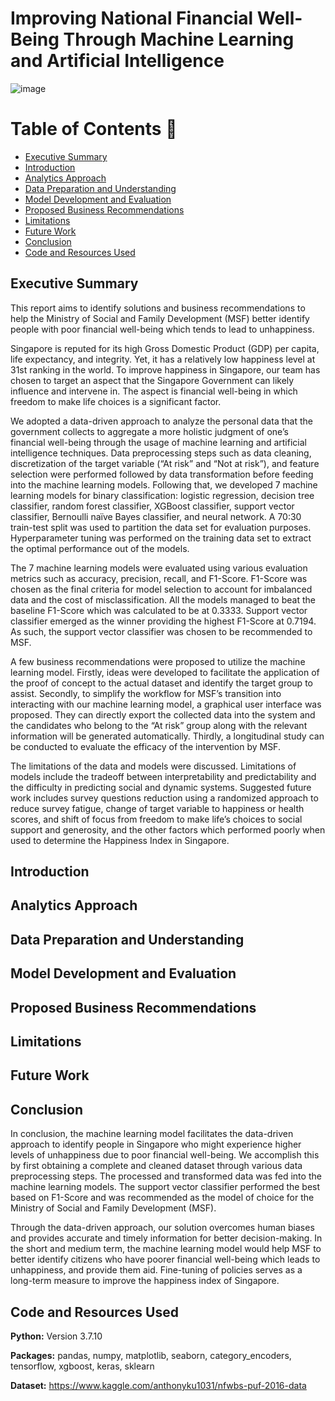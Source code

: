 # Improving National Financial Well-Being Through Machine Learning and Artificial Intelligence

![image](https://therightnewsnetwork.com/wp-content/uploads/2019/03/TRNN-Revelations-Finance.png)

Table of Contents :bookmark_tabs:
=================
- [Executive Summary](#overview)
- [Introduction](#introduction)
- [Analytics Approach](#dataset)
- [Data Preparation and Understanding](#chi-squared-test)
- [Model Development and Evaluation](#code-and-resources-used)
- [Proposed Business Recommendations](#code-and-resources-used)
- [Limitations](#code-and-resources-used)
- [Future Work](#code-and-resources-used)
- [Conclusion](#code-and-resources-used)
- [Code and Resources Used](#code-and-resources-used)

## Executive Summary
This report aims to identify solutions and business recommendations to help the Ministry of Social and Family Development (MSF) better identify people with poor financial well-being which tends to lead to unhappiness. 

Singapore is reputed for its high Gross Domestic Product (GDP) per capita, life expectancy, and integrity. Yet, it has a relatively low happiness level at 31st ranking in the world. To improve happiness in Singapore, our team has chosen to target an aspect that the Singapore Government can likely influence and intervene in. The aspect is financial well-being in which freedom to make life choices is a significant factor.

We adopted a data-driven approach to analyze the personal data that the government collects to aggregate a more holistic judgment of one’s financial well-being through the usage of machine learning and artificial intelligence techniques. Data preprocessing steps such as data cleaning, discretization of the target variable (“At risk” and “Not at risk”), and feature selection were performed followed by data transformation before feeding into the machine learning models. Following that, we developed 7 machine learning models for binary classification: logistic regression, decision tree classifier, random forest classifier, XGBoost classifier, support vector classifier, Bernoulli naïve Bayes classifier, and neural network. A 70:30 train-test split was used to partition the data set for evaluation purposes. Hyperparameter tuning was performed on the training data set to extract the optimal performance out of the models.

The 7 machine learning models were evaluated using various evaluation metrics such as accuracy, precision, recall, and F1-Score. F1-Score was chosen as the final criteria for model selection to account for imbalanced data and the cost of misclassification. All the models managed to beat the baseline F1-Score which was calculated to be at 0.3333. Support vector classifier emerged as the winner providing the highest F1-Score at 0.7194. As such, the support vector classifier was chosen to be recommended to MSF. 

A few business recommendations were proposed to utilize the machine learning model. Firstly, ideas were developed to facilitate the application of the proof of concept to the actual dataset and identify the target group to assist. Secondly, to simplify the workflow for MSF’s transition into interacting with our machine learning model, a graphical user interface was proposed. They can directly export the collected data into the system and the candidates who belong to the “At risk” group along with the relevant information will be generated automatically. Thirdly, a longitudinal study can be conducted to evaluate the efficacy of the intervention by MSF.

The limitations of the data and models were discussed. Limitations of models include the tradeoff between interpretability and predictability and the difficulty in predicting social and dynamic systems. Suggested future work includes survey questions reduction using a randomized approach to reduce survey fatigue, change of target variable to happiness or health scores, and shift of focus from freedom to make life’s choices to social support and generosity, and the other factors which performed poorly when used to determine the Happiness Index in Singapore. 

## Introduction


## Analytics Approach


## Data Preparation and Understanding




## Model Development and Evaluation


## Proposed Business Recommendations

## Limitations

## Future Work

## Conclusion
In conclusion, the machine learning model facilitates the data-driven approach to identify people in Singapore who might experience higher levels of unhappiness due to poor financial well-being. We accomplish this by first obtaining a complete and cleaned dataset through various data preprocessing steps. The processed and transformed data was fed into the machine learning models. The support vector classifier performed the best based on F1-Score and was recommended as the model of choice for the Ministry of Social and Family Development (MSF). 

Through the data-driven approach, our solution overcomes human biases and provides accurate and timely information for better decision-making. In the short and medium term, the machine learning model would help MSF to better identify citizens who have poorer financial well-being which leads to unhappiness, and provide them aid. Fine-tuning of policies serves as a long-term measure to improve the happiness index of Singapore. 

## Code and Resources Used
**Python:** Version 3.7.10

**Packages:** pandas, numpy, matplotlib, seaborn, category_encoders, tensorflow, xgboost, keras, sklearn

**Dataset:** https://www.kaggle.com/anthonyku1031/nfwbs-puf-2016-data
